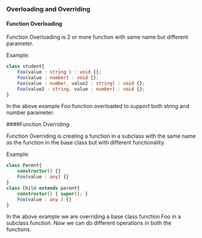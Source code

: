 ### Overloading and Overriding

#### Function Overloading

Function Overloading is 2 or more function with same name but different parameter.

Example: 
```ts
class student{
    Foo(value : string ) : void {};
    Foo(value : number) : void {};
    Foo(value : number, value2 : string) : void {};
    Foo(value2 : string, value : number) : void {};
}
```
In the above example Foo function overloaded to support both string and number parameter.

####Function Overriding

Function Overriding is creating a function in a subclass with the same name as the function in the base class but with different functionality. 

Example:

```ts
class Parent{
    constructor() {}
    Foo(value : any) {}
}
class Child extends parent{
    constructor() { super(); }
    Foo(value : any ) {}
}
```
In the above example we are overriding a base class function Foo in a subclass function. Now we can do different operations in both the functions.